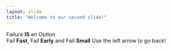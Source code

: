 ```yaml
---
layout: slide
title: "Welcome to our second slide!"
---
```

Failure <b>IS</b> an Option</br>
Fail <b>Fast</b>, Fail <b>Early</b> and Fail <b>Small</b>
Use the left arrow to go back!
